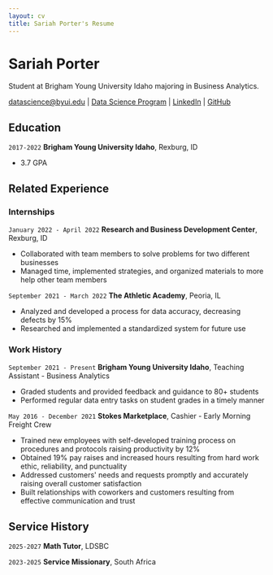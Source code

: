 ```yaml
---
layout: cv
title: Sariah Porter's Resume
---
```

# Sariah Porter
Student at Brigham Young University Idaho majoring in Business Analytics.

<div id="webaddress">
<a href="datascience@byui.edu">datascience@byui.edu</a>
| <a href="https://byuidatascience.github.io/development.html">Data Science Program</a>
| <a href="https://www.linkedin.com/groups/13537407/">LinkedIn</a>
| <a href="https://github.com/byuids-resumes">GitHub</a>
</div>

<!-- https://www.monique.tech/the-art-of-markdown -->

## Education

`2017-2022`
__Brigham Young University Idaho__, Rexburg, ID

- 3.7 GPA

## Related Experience

### Internships

`January 2022 - April 2022`
__Research and Business Development Center__, Rexburg, ID

- Collaborated with team members to solve problems for two different businesses
- Managed time, implemented strategies, and organized materials to more help other team members

`September 2021 - March 2022`
__The Athletic Academy__, Peoria, IL

- Analyzed and developed a process for data accuracy, decreasing defects by 15%
- Researched and implemented a standardized system for future use

### Work History

`September 2021 - Present`
__Brigham Young University Idaho__, Teaching Assistant - Business Analytics

- Graded students and provided feedback and guidance to 80+ students
- Performed regular data entry tasks on student grades in a timely manner

`May 2016 - December 2021`
__Stokes Marketplace__, Cashier - Early Morning Freight Crew

- Trained new employees with self-developed training process on procedures and protocols raising productivity by 12%
- Obtained 19% pay raises and increased hours resulting from hard work ethic, reliability, and punctuality
- Addressed customers' needs and requests promptly and accurately raising overall customer satisfaction
- Built relationships with coworkers and customers resulting from effective communication and trust

## Service History

`2025-2027`
__Math Tutor__, LDSBC


`2023-2025`
__Service Missionary__, South Africa



<!-- ### Footer

Last updated: May 2013 -->



